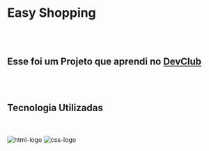 <h1>Easy Shopping</h1>
<br>
<br>
<h2>Esse foi um Projeto que aprendi no <a href="https://rodolfomori.com.br/devclub">DevClub</a></h2>
<br>
<br>
<h2>Tecnologia Utilizadas</h2>
<br>
<br>
 <img src="https://img.shields.io/badge/HTML5-E34F26?style=for-the-badge&logo=html5&logoColor=white" alt="html-logo"/>
<img src="https://img.shields.io/badge/CSS3-1572B6?style=for-the-badge&logo=css3&logoColor=white" alt="css-logo"


<img src="https://github.com/philippebonfati/Projeto-2/blob/main/projeto%20celular.png?raw=true">
